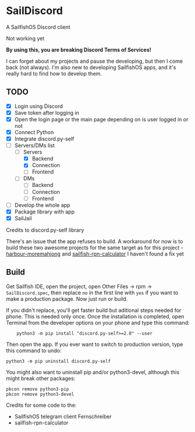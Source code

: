 # SailDiscord

A SailfishOS Discord client

Not working yet

**By using this, you are breaking Discord Terms of Services!**

I can forget about my projects and pause the developing, but then I come back (not always). I'm also new to developing SailfishOS apps, and it's really hard to find how to develop them.

## TODO

- [X] Login using Discord
- [X] Save token after logging in
- [X] Open the login page or the main page depending on is user logged in or not
- [X] Connect Python
- [X] Integrate discord.py-self
- [ ] Servers/DMs list
	- [ ] Servers
		- [X] Backend
		- [X] Connection
		- [ ] Frontend
	- [ ] DMs
		- [ ] Backend
		- [ ] Connection
		- [ ] Frontend
- [ ] Develop the whole app
- [X] Package library with app
- [X] SailJail

Credits to discord.py-self library

There's an issue that the app refuses to build. A workaround for now is to build these two awesome projects for the same target as for this project - [harbour-moremahjong](https://github.com/poetaster/harbour-moremahjong) and [sailfish-rpn-calculator](https://github.com/poetaster/sailfish-rpn-calculator)
I haven't found a fix yet

## Build

Get Sailfish IDE, open the project, open Other Files -> rpm -> `SailDiscord.spec`, then replace `no` in the first line with `yes` if you want to make a production package. Now just run or build.

If you didn't replace, you'll get faster build but aditional steps needed for phone. This is needed only once. Once the installation is completed, open Terminal from the developer options on your phone and type this command:

		python3 -m pip install "discord.py-self>=2.0" --user

Then open the app. If you ever want to switch to production version, type this command to undo:

	python3 -m pip uninstall discord.py-self

You might also want to uninstall pip and/or python3-devel, although this might break other packages:

	pkcon remove python3-pip
	pkcon remove python3-devel

Credits for some code to the:
- SailfishOS telegram client Fernschreiber
- sailfish-rpn-calculator
